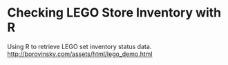# Checking LEGO Store Inventory with R
Using R to retrieve LEGO set inventory status data. http://borovinsky.com/assets/html/lego_demo.html
